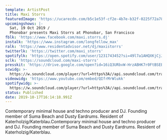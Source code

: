 ```yaml
---
template: ArtistPost
title: Maxi Storrs
featuredImage: 'https://ucarecdn.com/b5c1e53f-cf2e-4b7e-b32f-0225f72a783f/'
upcomingshows: |-
  Sat, 19 Oct 2019 /
  Phonobar presents Maxi Storrs at Phonobar, San Francisco
fblk: 'https://www.facebook.com/maxi.storrs.dj'
instalk: 'https://www.instagram.com/longfellow_max'
ralk: 'https://www.residentadvisor.net/dj/maxistorrs'
twitterlk: 'https://twitter.com/maxi_storrs'
spotifylk: 'https://open.spotify.com/user/1231743452?si=49l7a1AHQXKjCjJtzopI3g'
sclk: 'https://soundcloud.com/maxi-storrs'
presskit: 'https://drive.google.com/open?id=16iQ3URbvW-HrzABHK7r0FtBSEBNsnNkc'
scwidg: >-
  https://w.soundcloud.com/player/?url=https%3A//api.soundcloud.com/tracks/620436786&color=%23ff5500&auto_play=false&hide_related=false&show_comments=true&show_user=true&show_reposts=false&show_teaser=true&visual=true
videowidg: 'https://www.youtube.com/embed/QIfrMrWlukk'
spotifywidg: >-
  https://w.soundcloud.com/player/?url=https%3A//api.soundcloud.com/tracks/620421723&color=%23ff5500&auto_play=false&hide_related=false&show_comments=true&show_user=true&show_reposts=false&show_teaser=true&visual=true
status: Published
date: 2019-10-17T16:14:18.991Z
---
```

Contemporary minimal house and techno producer and DJ. Founding member of Suma Beach and Dusty Eardrums. Resident of Katerholzig/Katerblau.Contemporary minimal house and techno producer and DJ. Founding member of Suma Beach and Dusty Eardrums. Resident of Katerholzig/Katerblau.
